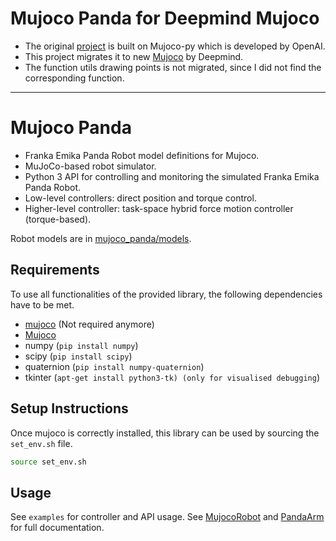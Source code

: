 # Mujoco Panda for Deepmind Mujoco

* The original [project](https://github.com/justagist/mujoco_panda) is built on Mujoco-py which is developed by OpenAI.
* This project migrates it to new [Mujoco](https://github.com/deepmind/mujoco) by Deepmind.
* The function utils drawing points is not migrated, since I did not find the corresponding function. 

--------------------------------

# Mujoco Panda

- Franka Emika Panda Robot model definitions for Mujoco.
- MuJoCo-based robot simulator.
- Python 3 API for controlling and monitoring the simulated Franka Emika Panda Robot.
- Low-level controllers: direct position and torque control.
- Higher-level controller: task-space hybrid force motion controller (torque-based).

Robot models are in [mujoco_panda/models](mujoco_panda/models).

## Requirements

To use all functionalities of the provided library, the following dependencies have to be met.

- [mujoco](https://github.com/openai/mujoco-py) (Not required anymore)
- [Mujoco](https://github.com/deepmind/mujoco)
- numpy (`pip install numpy`)
- scipy (`pip install scipy`)
- quaternion (`pip install numpy-quaternion`)
- tkinter (`apt-get install python3-tk) (only for visualised debugging`)

## Setup Instructions

Once mujoco is correctly installed, this library can be used by sourcing the `set_env.sh` file.

```bash
source set_env.sh
```

## Usage

See `examples` for controller and API usage. See [MujocoRobot](mujoco_panda/mujoco_robot.py) and [PandaArm](mujoco_panda/panda_robot.py) for full documentation.
